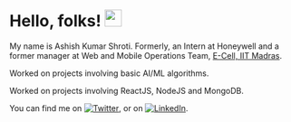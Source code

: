 
# Hello, folks! <img src="https://raw.githubusercontent.com/MartinHeinz/MartinHeinz/master/wave.gif" width="30px">

My name is Ashish Kumar Shroti. Formerly, an Intern at Honeywell and a former manager at Web and Mobile Operations Team, <a href="https://ecell.iitm.ac.in/">E-Cell, IIT Madras<a/>. 
  
  Worked on projects involving basic AI/ML algorithms.
  
  Worked on projects involving ReactJS, NodeJS and MongoDB.
  
  You can find me on [![Twitter][1.2]][1],  or on [![LinkedIn][3.2]][3].






<!-- links to social media icons -->

<!-- icons with padding -->

[1.1]: http://i.imgur.com/tXSoThF.png (twitter icon with padding)
[2.1]: http://i.imgur.com/0o48UoR.png (github icon with padding)

<!-- icons without padding -->

[1.2]: http://i.imgur.com/wWzX9uB.png (twitter icon without padding)
[2.2]: http://i.imgur.com/9I6NRUm.png (github icon without padding)
[3.2]: https://raw.githubusercontent.com/MartinHeinz/MartinHeinz/master/linkedin-3-16.png (LinkedIn icon without padding)


<!-- links to your social media accounts -->

[1]: https://twitter.com/ashishshroti_14
[2]: https://github.com/ashishshroti14
[3]: https://www.linkedin.com/in/ashish-kumar-shroti/



